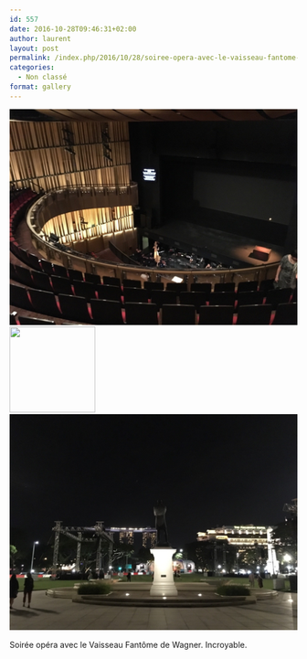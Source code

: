 ```yaml
---
id: 557
date: 2016-10-28T09:46:31+02:00
author: laurent
layout: post
permalink: /index.php/2016/10/28/soiree-opera-avec-le-vaisseau-fantome-de-wagner/
categories:
  - Non classé
format: gallery
---
```

<img src="/images/2016/10/tumblr_ofr4hkQ3aa1uuvt0bo1_1280.jpg" />
  <div class='gallery-icon landscape'>
    <a href='https://wp.ghirardotti.fr/index.php/2016/10/28/soiree-opera-avec-le-vaisseau-fantome-de-wagner/attachment/559/'><img width="150" height="150" src="/wp-content/uploads/2016/10/tumblr_ofr4hkQ3aa1uuvt0bo2_1280-150x150.jpg" class="attachment-thumbnail size-thumbnail" alt="" srcset="/wp-content/uploads/2016/10/tumblr_ofr4hkQ3aa1uuvt0bo2_1280-150x150.jpg 150w, /wp-content/uploads/2016/10/tumblr_ofr4hkQ3aa1uuvt0bo2_1280-300x300.jpg 300w, /wp-content/uploads/2016/10/tumblr_ofr4hkQ3aa1uuvt0bo2_1280-1024x1024.jpg 1024w, /wp-content/uploads/2016/10/tumblr_ofr4hkQ3aa1uuvt0bo2_1280-768x768.jpg 768w, /wp-content/uploads/2016/10/tumblr_ofr4hkQ3aa1uuvt0bo2_1280-1200x1200.jpg 1200w, /wp-content/uploads/2016/10/tumblr_ofr4hkQ3aa1uuvt0bo2_1280.jpg 1280w" sizes="(max-width: 150px) 100vw, 150px" /></a>
  </div>
  
<img src="/images/2016/10/tumblr_ofr4hkQ3aa1uuvt0bo3_1280.jpg" />

Soirée opéra avec le Vaisseau Fantôme de Wagner. Incroyable.